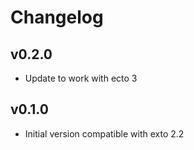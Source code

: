 # Changelog

## v0.2.0

- Update to work with ecto 3

## v0.1.0

- Initial version compatible with exto 2.2
